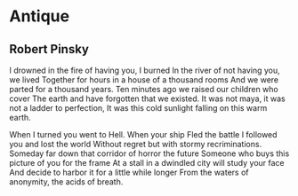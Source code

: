 # Antique
## Robert Pinsky
I drowned in the fire of having you, I burned
In the river of not having you, we lived
Together for hours in a house of a thousand rooms
And we were parted for a thousand years.
Ten minutes ago we raised our children who cover
The earth and have forgotten that we existed.
It was not maya, it was not a ladder to perfection,
It was this cold sunlight falling on this warm earth.

When I turned you went to Hell. When your ship
Fled the battle I followed you and lost the world
Without regret but with stormy recriminations.
Someday far down that corridor of horror the future
Someone who buys this picture of you for the frame
At a stall in a dwindled city will study your face
And decide to harbor it for a little while longer
From the waters of anonymity, the acids of breath.